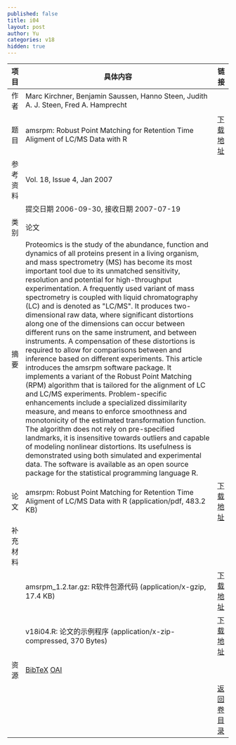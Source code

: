 ```yaml
---
published: false
title: i04
layout: post
author: Yu
categories: v18
hidden: true
---
```


| 项目 | 具体内容 | 链接 |
|---:|---|---|
| 作者 | Marc Kirchner, Benjamin Saussen, Hanno Steen, Judith A. J.  Steen, Fred A.  Hamprecht| |
| 题目 |amsrpm: Robust Point Matching for Retention Time Aligment of LC/MS Data with R | [下载地址](http://www.jstatsoft.org/v18/i04/paper) |
| 参考资料 |Vol. 18, Issue 4, Jan 2007 | |
| | 提交日期 2006-09-30, 接收日期 2007-07-19| | 
| 类别 | 论文| |
| 摘要 | Proteomics is the study of the abundance, function and dynamics of all proteins present in a living organism, and mass spectrometry (MS) has become its most important tool due to its unmatched sensitivity, resolution and potential for high-throughput experimentation.  A frequently used variant of mass spectrometry is coupled with liquid chromatography (LC) and is denoted as "LC/MS". It produces two-dimensional raw data, where significant distortions along one of the dimensions can occur between different runs on the same instrument, and between instruments. A compensation of these distortions is required to allow for comparisons between and inference based on different experiments. This article introduces the amsrpm software package. It implements a variant of the Robust Point Matching (RPM) algorithm that is tailored for the alignment of LC and LC/MS experiments. Problem-specific enhancements include a specialized dissimilarity measure, and means to enforce smoothness and monotonicity of the estimated transformation function. The algorithm does not rely on pre-specified landmarks, it is insensitive towards outliers and capable of modeling nonlinear distortions. Its usefulness is demonstrated using both simulated and experimental data. The software is available as an open source package for the statistical programming language R.| |
| 论文 | amsrpm: Robust Point Matching for Retention Time Aligment of LC/MS Data with R  (application/pdf, 483.2 KB)| [下载地址](http://www.jstatsoft.org/v18/i04/paper) |
| 补充材料 | | |
| |amsrpm_1.2.tar.gz: R软件包源代码  (application/x-gzip, 17.4 KB)|  [下载地址](http://www.jstatsoft.org/v18/i04/supp/1) |
| |v18i04.R: 论文的示例程序  (application/x-zip-compressed, 370 Bytes)|  [下载地址](http://www.jstatsoft.org/v18/i04/supp/2) |
| 资源 | [BibTeX](http://www.jstatsoft.org/v18/i04/bibtex) [OAI](http://www.jstatsoft.org/oai?verb=GetRecord&identifier=oai.jstatsoft/v18/i04&prefix=oai_dc)| |
| |  | [返回卷目录]({{site.baseurl}}/volume/v18.html) |
